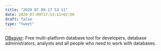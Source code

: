 ```yaml
---
title: "2020 07 09 17 53 11"
date: 2020-07-09T17:53:11+02:00
draft: false
type: "tweet"
---
```

[DBeaver](https://dbeaver.io): Free multi-platform database tool for developers, database administrators, analysts and all people who need to work with databases.
